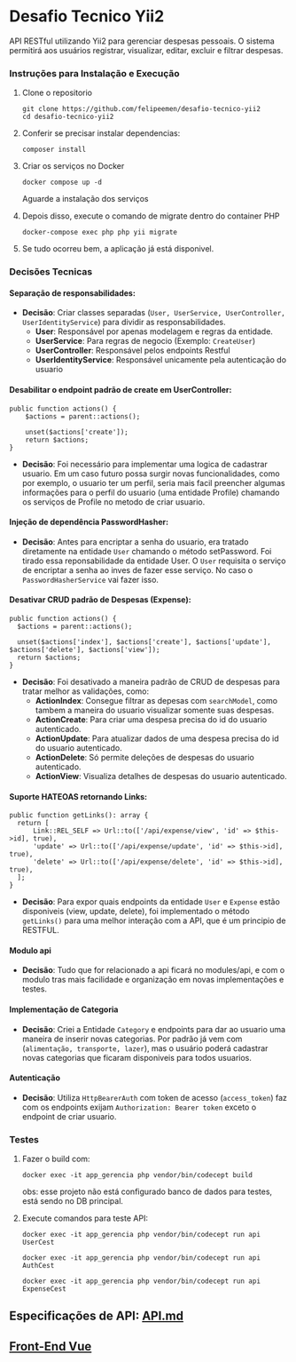 # Desafio Tecnico Yii2

API RESTful utilizando Yii2 para gerenciar despesas pessoais. O sistema permitirá aos usuários registrar, visualizar, editar, excluir e filtrar despesas.

### Instruções para Instalação e Execução

1. Clone o repositorio
   ```
   git clone https://github.com/felipeemen/desafio-tecnico-yii2
   cd desafio-tecnico-yii2
   ```
2. Conferir se precisar instalar dependencias:
   ```
   composer install
   ```
3. Criar os serviços no Docker
   ```
   docker compose up -d
   ```
   Aguarde a instalação dos serviços
   
4. Depois disso, execute o comando de migrate dentro do container PHP
   ```
   docker-compose exec php php yii migrate
   ```
5. Se tudo ocorreu bem, a aplicação já está disponivel.

### Decisões Tecnicas
#### Separação de responsabilidades:
- **Decisão**: Criar classes separadas (`User, UserService, UserController, UserIdentityService`) para dividir as responsabilidades.
  - **User**: Responsável por apenas modelagem e regras da entidade.
  - **UserService**: Para regras de negocio (Exemplo: `CreateUser`)
  - **UserController**: Responsável pelos endpoints Restful
  - **UserIdentityService**: Responsável unicamente pela autenticação do usuario

#### Desabilitar o endpoint padrão de create em UserController:
```
public function actions() {
    $actions = parent::actions();
    
    unset($actions['create']);
    return $actions;
}
```
- **Decisão**: Foi necessário para implementar uma logica de cadastrar usuario. Em um caso futuro possa surgir novas funcionalidades, como por exemplo,
o usuario ter um perfil, seria mais facil preencher algumas informações para o perfil do usuario (uma entidade Profile) chamando os serviços de Profile no metodo de criar usuario.

#### Injeção de dependência PasswordHasher:
- **Decisão**: Antes para encriptar a senha do usuario, era tratado diretamente na entidade `User` chamando o método setPassword. Foi tirado essa reponsabilidade da entidade User.
O `User` requisita o serviço de encriptar a senha ao inves de fazer esse serviço. No caso o `PasswordHasherService` vai fazer isso.

#### Desativar CRUD padrão de Despesas (Expense):
```
public function actions() {
  $actions = parent::actions();
  
  unset($actions['index'], $actions['create'], $actions['update'], $actions['delete'], $actions['view']);
  return $actions;
}
```
- **Decisão**: Foi desativado a maneira padrão de CRUD de despesas para tratar melhor as validações, como:
  - **ActionIndex**: Consegue filtrar as depesas com `searchModel`, como tambem a maneira do usuario visualizar somente suas despesas.
  - **ActionCreate**: Para criar uma despesa precisa do id do usuario autenticado.
  - **ActionUpdate**: Para atualizar dados de uma despesa precisa do id do usuario autenticado.
  - **ActionDelete**: Só permite deleções de despesas do usuario autenticado.
  - **ActionView**: Visualiza detalhes de despesas do usuario autenticado.  

#### Suporte HATEOAS retornando Links:
```
public function getLinks(): array {
  return [
      Link::REL_SELF => Url::to(['/api/expense/view', 'id' => $this->id], true),
      'update' => Url::to(['/api/expense/update', 'id' => $this->id], true),
      'delete' => Url::to(['/api/expense/delete', 'id' => $this->id], true),
  ];
}
```
- **Decisão**: Para expor quais endpoints da entidade `User` e `Expense` estão disponiveis (view, update, delete), foi implementado
o método `getLinks()` para uma melhor interação com a API, que é um principio de RESTFUL.

#### Modulo api
- **Decisão**: Tudo que for relacionado a api ficará no modules/api, e com o modulo tras mais facilidade e organização em novas implementações e testes.

#### Implementação de Categoria
- **Decisão**: Criei a Entidade `Category` e endpoints para dar ao usuario uma maneira de inserir novas categorias. Por padrão já vem com (`alimentação, transporte, lazer`),
mas o usuário poderá cadastrar novas categorias que ficaram disponiveis para todos usuarios.

#### Autenticação
- **Decisão**: Utiliza `HttpBearerAuth` com token de acesso (`access_token`) faz com os endpoints exijam `Authorization: Bearer token` exceto o endpoint de criar usuario.

### Testes

1. Fazer o build com:
   ```
   docker exec -it app_gerencia php vendor/bin/codecept build
   ```
   obs: esse projeto não está configurado banco de dados para testes, está sendo no DB principal.
   
2. Execute comandos para teste API:
   ```
   docker exec -it app_gerencia php vendor/bin/codecept run api UserCest
   ```
   ```
   docker exec -it app_gerencia php vendor/bin/codecept run api AuthCest
   ```
   ```
   docker exec -it app_gerencia php vendor/bin/codecept run api ExpenseCest
   ```

## Especificações de API: <a href="https://github.com/FelipeeBR/desafio-tecnico-yii2/blob/main/API.md">API.md</a>

## <a href="https://github.com/FelipeeBR/despesas-app-vue">Front-End Vue</a>
